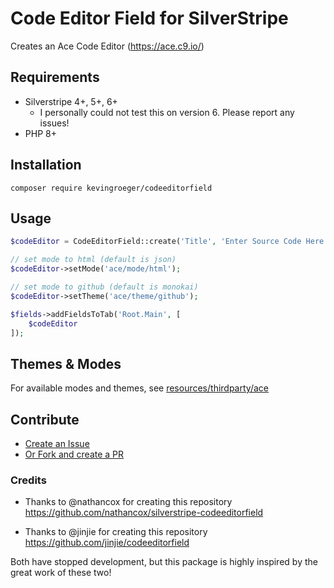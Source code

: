 # Code Editor Field for SilverStripe

Creates an Ace Code Editor (https://ace.c9.io/)

## Requirements

- Silverstripe 4+, 5+, 6+
  - I personally could not test this on version 6. Please report any issues!
- PHP 8+

## Installation

`composer require kevingroeger/codeeditorfield`

## Usage

```php
$codeEditor = CodeEditorField::create('Title', 'Enter Source Code Here');

// set mode to html (default is json)
$codeEditor->setMode('ace/mode/html');

// set mode to github (default is monokai)
$codeEditor->setTheme('ace/theme/github');

$fields->addFieldsToTab('Root.Main', [
    $codeEditor
]);

```

## Themes & Modes

For available modes and themes, see [resources/thirdparty/ace](resources/thirdparty/ace)

## Contribute

- [Create an Issue](https://github.com/kevingroeger/codeeditorfield/issues)
- [Or Fork and create a PR](https://github.com/kevingroeger/codeeditorfield/fork)

### Credits

- Thanks to @nathancox for creating this repository https://github.com/nathancox/silverstripe-codeeditorfield

- Thanks to @jinjie for creating this repository https://github.com/jinjie/codeeditorfield

Both have stopped development, but this package is highly inspired by the great work of these two!
